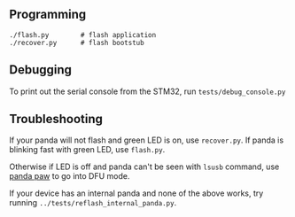 ## Programming

```
./flash.py        # flash application
./recover.py      # flash bootstub
```

## Debugging

To print out the serial console from the STM32, run `tests/debug_console.py`

Troubleshooting
----

If your panda will not flash and green LED is on, use `recover.py`.
If panda is blinking fast with green LED, use `flash.py`.

Otherwise if LED is off and panda can't be seen with `lsusb` command, use [panda paw](https://comma.ai/shop/products/panda-paw) to go into DFU mode.

If your device has an internal panda and none of the above works, try running `../tests/reflash_internal_panda.py`.
